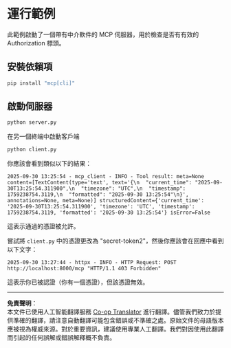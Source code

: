 <!--
CO_OP_TRANSLATOR_METADATA:
{
  "original_hash": "3f68294760a11dd3fdd175bd7f904a92",
  "translation_date": "2025-10-07T01:29:38+00:00",
  "source_file": "03-GettingStarted/11-simple-auth/code/basic/python/README.md",
  "language_code": "hk"
}
-->
# 運行範例

此範例啟動了一個帶有中介軟件的 MCP 伺服器，用於檢查是否有有效的 Authorization 標頭。

## 安裝依賴項

```bash
pip install "mcp[cli]" 
```

## 啟動伺服器

```bash
python server.py
```

在另一個終端中啟動客戶端

```bash
python client.py
```

你應該會看到類似以下的結果：

```text
2025-09-30 13:25:54 - mcp_client - INFO - Tool result: meta=None content=[TextContent(type='text', text='{\n  "current_time": "2025-09-30T13:25:54.311900",\n  "timezone": "UTC",\n  "timestamp": 1759238754.3119,\n  "formatted": "2025-09-30 13:25:54"\n}', annotations=None, meta=None)] structuredContent={'current_time': '2025-09-30T13:25:54.311900', 'timezone': 'UTC', 'timestamp': 1759238754.3119, 'formatted': '2025-09-30 13:25:54'} isError=False
```

這表示通過的憑證被允許。

嘗試將 `client.py` 中的憑證更改為 "secret-token2"，然後你應該會在回應中看到以下文字：

```text
2025-09-30 13:27:44 - httpx - INFO - HTTP Request: POST http://localhost:8000/mcp "HTTP/1.1 403 Forbidden"
```

這表示你已被認證（你有一個憑證），但該憑證無效。

---

**免責聲明**：  
本文件已使用人工智能翻譯服務 [Co-op Translator](https://github.com/Azure/co-op-translator) 進行翻譯。儘管我們致力於提供準確的翻譯，請注意自動翻譯可能包含錯誤或不準確之處。原始文件的母語版本應被視為權威來源。對於重要資訊，建議使用專業人工翻譯。我們對因使用此翻譯而引起的任何誤解或錯誤解釋概不負責。